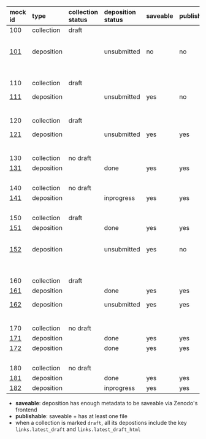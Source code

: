 | mock id         | type       | collection status | deposition status | saveable | publishable | from   | description |
| :--             | :--        | :--               | :--               | :--      | :--         | :--    | :--         |
| 100             | collection | draft             | &nbsp;            | &nbsp;   | &nbsp;      | -      | &nbsp; |
| [101](101.json) | deposition | &nbsp;            | unsubmitted       | no       | no          | -      | deposition in a collection that did not previously exist |
| &nbsp;          | &nbsp;     | &nbsp;            | &nbsp;            | &nbsp;   | &nbsp;      | &nbsp; | &nbsp; |
| 110             | collection | draft             | &nbsp;            | &nbsp;   | &nbsp;      | &nbsp; | &nbsp; |
| [111](111.json) | deposition | &nbsp;            | unsubmitted       | yes      | no          | 101    | 101 with metadata added |
| &nbsp;          | &nbsp;     | &nbsp;            | &nbsp;            | &nbsp;   | &nbsp;      | &nbsp; | &nbsp; |
| 120             | collection | draft             | &nbsp;            | &nbsp;   | &nbsp;      | &nbsp; | &nbsp; |
| [121](121.json) | deposition | &nbsp;            | unsubmitted       | yes      | yes         | 111    | 111 with file added |
| &nbsp;          | &nbsp;     | &nbsp;            | &nbsp;            | &nbsp;   | &nbsp;      | &nbsp; | &nbsp; |
| 130             | collection | no draft          | &nbsp;            | &nbsp;   | &nbsp;      | &nbsp; | &nbsp; |
| [131](131.json) | deposition | &nbsp;            | done              | yes      | yes         | 121    | 121 but published |
| &nbsp;          | &nbsp;     | &nbsp;            | &nbsp;            | &nbsp;   | &nbsp;      | &nbsp; | &nbsp; |
| 140             | collection | no draft          | &nbsp;            | &nbsp;   | &nbsp;      | &nbsp; | &nbsp; |
| [141](141.json) | deposition | &nbsp;            | inprogress        | yes      | yes         | 131    | 131 but editing |
| &nbsp;          | &nbsp;     | &nbsp;            | &nbsp;            | &nbsp;   | &nbsp;      | &nbsp; | &nbsp; |
| 150             | collection | draft             | &nbsp;            | &nbsp;   | &nbsp;      | &nbsp; | &nbsp; |
| [151](151.json) | deposition | &nbsp;            | done              | yes      | yes         | _131_  | &nbsp; |
| [152](152.json) | deposition | &nbsp;            | unsubmitted       | yes      | no          | 151    | 151.newversion(), with minimal metadata, and files removed |
| &nbsp;          | &nbsp;     | &nbsp;            | &nbsp;            | &nbsp;   | &nbsp;      | &nbsp; | &nbsp; |
| 160             | collection | draft             | &nbsp;            | &nbsp;   | &nbsp;      | &nbsp; | &nbsp; |
| [161](161.json) | deposition | &nbsp;            | done              | yes      | yes         | _131_  | &nbsp; |
| [162](162.json) | deposition | &nbsp;            | unsubmitted       | yes      | yes         | 152    | 152 with file added |
| &nbsp;          | &nbsp;     | &nbsp;            | &nbsp;            | &nbsp;   | &nbsp;      | &nbsp; | &nbsp; |
| 170             | collection | no draft          | &nbsp;            | &nbsp;   | &nbsp;      | &nbsp; | &nbsp; |
| [171](171.json) | deposition | &nbsp;            | done              | yes      | yes         | _131_  | &nbsp; |
| [172](172.json) | deposition | &nbsp;            | done              | yes      | yes         | 162    | 162 but published |
| &nbsp;          | &nbsp;     | &nbsp;            | &nbsp;            | &nbsp;   | &nbsp;      | &nbsp; | &nbsp; |
| 180             | collection | no draft          | &nbsp;            | &nbsp;   | &nbsp;      | &nbsp; | &nbsp; |
| [181](181.json) | deposition | &nbsp;            | done              | yes      | yes         | _131_  | &nbsp; |
| [182](182.json) | deposition | &nbsp;            | inprogress        | yes      | yes         | 172    | 172 but editing |


- **saveable**: deposition has enough metadata to be saveable via Zenodo's frontend
- **publishable**: saveable + has at least one file
- when a collection is marked `draft`, all its depostions include the key `links.latest_draft` and `links.latest_draft_html`
